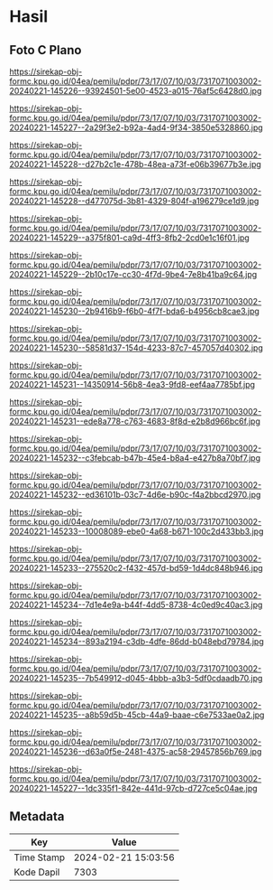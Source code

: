 # Hasil

## Foto C Plano

https://sirekap-obj-formc.kpu.go.id/04ea/pemilu/pdpr/73/17/07/10/03/7317071003002-20240221-145226--93924501-5e00-4523-a015-76af5c6428d0.jpg

https://sirekap-obj-formc.kpu.go.id/04ea/pemilu/pdpr/73/17/07/10/03/7317071003002-20240221-145227--2a29f3e2-b92a-4ad4-9f34-3850e5328860.jpg

https://sirekap-obj-formc.kpu.go.id/04ea/pemilu/pdpr/73/17/07/10/03/7317071003002-20240221-145228--d27b2c1e-478b-48ea-a73f-e06b39677b3e.jpg

https://sirekap-obj-formc.kpu.go.id/04ea/pemilu/pdpr/73/17/07/10/03/7317071003002-20240221-145228--d477075d-3b81-4329-804f-a196279ce1d9.jpg

https://sirekap-obj-formc.kpu.go.id/04ea/pemilu/pdpr/73/17/07/10/03/7317071003002-20240221-145229--a375f801-ca9d-4ff3-8fb2-2cd0e1c16f01.jpg

https://sirekap-obj-formc.kpu.go.id/04ea/pemilu/pdpr/73/17/07/10/03/7317071003002-20240221-145229--2b10c17e-cc30-4f7d-9be4-7e8b41ba9c64.jpg

https://sirekap-obj-formc.kpu.go.id/04ea/pemilu/pdpr/73/17/07/10/03/7317071003002-20240221-145230--2b9416b9-f6b0-4f7f-bda6-b4956cb8cae3.jpg

https://sirekap-obj-formc.kpu.go.id/04ea/pemilu/pdpr/73/17/07/10/03/7317071003002-20240221-145230--58581d37-154d-4233-87c7-457057d40302.jpg

https://sirekap-obj-formc.kpu.go.id/04ea/pemilu/pdpr/73/17/07/10/03/7317071003002-20240221-145231--14350914-56b8-4ea3-9fd8-eef4aa7785bf.jpg

https://sirekap-obj-formc.kpu.go.id/04ea/pemilu/pdpr/73/17/07/10/03/7317071003002-20240221-145231--ede8a778-c763-4683-8f8d-e2b8d966bc6f.jpg

https://sirekap-obj-formc.kpu.go.id/04ea/pemilu/pdpr/73/17/07/10/03/7317071003002-20240221-145232--c3febcab-b47b-45e4-b8a4-e427b8a70bf7.jpg

https://sirekap-obj-formc.kpu.go.id/04ea/pemilu/pdpr/73/17/07/10/03/7317071003002-20240221-145232--ed36101b-03c7-4d6e-b90c-f4a2bbcd2970.jpg

https://sirekap-obj-formc.kpu.go.id/04ea/pemilu/pdpr/73/17/07/10/03/7317071003002-20240221-145233--10008089-ebe0-4a68-b671-100c2d433bb3.jpg

https://sirekap-obj-formc.kpu.go.id/04ea/pemilu/pdpr/73/17/07/10/03/7317071003002-20240221-145233--275520c2-f432-457d-bd59-1d4dc848b946.jpg

https://sirekap-obj-formc.kpu.go.id/04ea/pemilu/pdpr/73/17/07/10/03/7317071003002-20240221-145234--7d1e4e9a-b44f-4dd5-8738-4c0ed9c40ac3.jpg

https://sirekap-obj-formc.kpu.go.id/04ea/pemilu/pdpr/73/17/07/10/03/7317071003002-20240221-145234--893a2194-c3db-4dfe-86dd-b048ebd79784.jpg

https://sirekap-obj-formc.kpu.go.id/04ea/pemilu/pdpr/73/17/07/10/03/7317071003002-20240221-145235--7b549912-d045-4bbb-a3b3-5df0cdaadb70.jpg

https://sirekap-obj-formc.kpu.go.id/04ea/pemilu/pdpr/73/17/07/10/03/7317071003002-20240221-145235--a8b59d5b-45cb-44a9-baae-c6e7533ae0a2.jpg

https://sirekap-obj-formc.kpu.go.id/04ea/pemilu/pdpr/73/17/07/10/03/7317071003002-20240221-145236--d63a0f5e-2481-4375-ac58-29457856b769.jpg

https://sirekap-obj-formc.kpu.go.id/04ea/pemilu/pdpr/73/17/07/10/03/7317071003002-20240221-145227--1dc335f1-842e-441d-97cb-d727ce5c04ae.jpg


## Metadata

| Key        | Value               |
| ---------- | ------------------- |
| Time Stamp | 2024-02-21 15:03:56 |
| Kode Dapil | 7303                |



